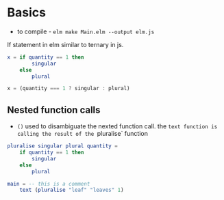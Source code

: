 # Basics

- to compile - `elm make Main.elm --output elm.js`

If statement in elm similar to ternary in js. 

```elm
x = if quantity == 1 then
        singular
    else
        plural
```
```js
x = (quantity === 1 ? singular : plural)
```

## Nested function calls

- `()` used to disambiguate the nexted function call. the `text
function is calling the result of the `pluralise` function

```elm
pluralise singular plural quantity = 
    if quantity == 1 then
        singular
    else
        plural

main = -- this is a comment
    text (pluralise "leaf" "leaves" 1)
```
